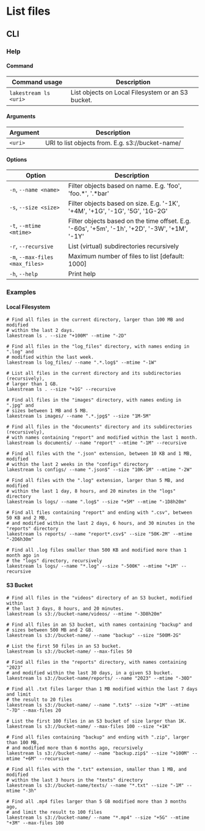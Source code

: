 <style>
pre {
  white-space: pre-wrap;
  word-wrap: break-word;
}
</style>

# List files

## CLI
### Help
#### Command
| Command usage | Description                                                |
| ------------- | ---------------------------------------------------------- |
| `lakestream ls <uri>` | List objects on Local Filesystem or an S3 bucket.     |

#### Arguments
| Argument | Description |
| -------- | ----------- |
| `<uri>`  | URI to list objects from. E.g. s3://bucket-name/     |

#### Options
| Option                 | Description                                                 |
| ---------------------- | ------------------------------------------------------------ |
| `-n`, `--name <name>` | Filter objects based on name. E.g. 'foo', 'foo.*', '.*bar'   |
| `-s`, `--size <size>` | Filter objects based on size. E.g. '-1K', '+4M', '+1G', '-1G', '5G', '1G-2G' |
| `-t`, `--mtime <mtime>` | Filter objects based on the time offset. E.g. '-60s', '+5m', '-1h', '+2D', '-3W', '+1M', '-1Y' |
| `-r`, `--recursive`   | List (virtual) subdirectories recursively                   |
| `-m`, `--max-files <max_files>` | Maximum number of files to list [default: 1000]  |
| `-h`, `--help`        | Print help                                                  |

### Examples

#### Local Filesystem
```
# Find all files in the current directory, larger than 100 MB and modified
# within the last 2 days.
lakestream ls . --size "+100M" --mtime "-2D"

# Find all files in the "log_files" directory, with names ending in ".log" and
# modified within the last week.
lakestream ls log_files/ --name ".*.log$" --mtime "-1W"

# List all files in the current directory and its subdirectories (recursively),
# larger than 1 GB.
lakestream ls . --size "+1G" --recursive

# Find all files in the "images" directory, with names ending in ".jpg" and
# sizes between 1 MB and 5 MB.
lakestream ls images/ --name ".*.jpg$" --size "1M-5M"

# Find all files in the "documents" directory and its subdirectories (recursively),
# with names containing "report" and modified within the last 1 month.
lakestream ls documents/ --name "report" --mtime "-1M" --recursive

# Find all files with the ".json" extension, between 10 KB and 1 MB, modified
# within the last 2 weeks in the "configs" directory
lakestream ls configs/ --name ".json$" --size "10K-1M" --mtime "-2W"

# Find all files with the ".log" extension, larger than 5 MB, and modified
# within the last 1 day, 8 hours, and 20 minutes in the "logs" directory
lakestream ls logs/ --name ".log$" --size "+5M" --mtime "-1D8h20m"

# Find all files containing "report" and ending with ".csv", between 50 KB and 2 MB,
# and modified within the last 2 days, 6 hours, and 30 minutes in the "reports" directory
lakestream ls reports/ --name "report*.csv$" --size "50K-2M" --mtime "-2D6h30m"

# Find all .log files smaller than 500 KB and modified more than 1 month ago in
# the "logs" directory, recursively
lakestream ls logs/ --name "*.log" --size "-500K" --mtime "+1M" --recursive
```

#### S3 Bucket
```
# Find all files in the "videos" directory of an S3 bucket, modified within
# the last 3 days, 8 hours, and 20 minutes.
lakestream ls s3://bucket-name/videos/ --mtime "-3D8h20m"

# Find all files in an S3 bucket, with names containing "backup" and
# sizes between 500 MB and 2 GB.
lakestream ls s3://bucket-name/ --name "backup" --size "500M-2G"

# List the first 50 files in an S3 bucket.
lakestream ls s3://bucket-name/ --max-files 50

# Find all files in the "reports" directory, with names containing "2023"
# and modified within the last 30 days, in a given S3 bucket.
lakestream ls s3://bucket-name/reports/ --name "2023" --mtime "-30D"

# Find all .txt files larger than 1 MB modified within the last 7 days and limit
# the result to 20 files
lakestream ls s3://bucket-name/ --name ".txt$" --size "+1M" --mtime "-7D" --max-files 20

# List the first 100 files in an S3 bucket of size larger than 1K.
lakestream ls s3://bucket-name/ --max-files 100 --size "+1K"

# Find all files containing "backup" and ending with ".zip", larger than 100 MB,
# and modified more than 6 months ago, recursively
lakestream ls s3://bucket-name/ --name "backup.zip$" --size "+100M" --mtime "+6M" --recursive

# Find all files with the ".txt" extension, smaller than 1 MB, and modified
# within the last 3 hours in the "texts" directory
lakestream ls s3://bucket-name/texts/ --name "*.txt" --size "-1M" --mtime "-3h"

# Find all .mp4 files larger than 5 GB modified more than 3 months ago,
# and limit the result to 100 files
lakestream ls s3://bucket-name/ --name "*.mp4" --size "+5G" --mtime "+3M" --max-files 100
```



